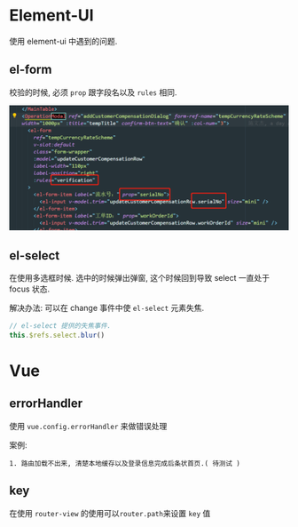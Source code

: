 # Element-UI

使用 element-ui 中遇到的问题.



## el-form

校验的时候, 必须 `prop` 跟字段名以及 `rules` 相同.


![](../images/element-ui-01.png)



## el-select

在使用多选框时候. 选中的时候弹出弹窗, 这个时候回到导致 select 一直处于 focus 状态.

解决办法: 可以在 change 事件中使 `el-select` 元素失焦. 

```js
// el-select 提供的失焦事件.
this.$refs.select.blur()
```



# Vue



## errorHandler
 使用 `vue.config.errorHandler` 来做错误处理

案例:

	1. 路由加载不出来, 清楚本地缓存以及登录信息完成后条状首页.( 待测试 )



## key

 在使用 `router-view` 的使用可以`router.path`来设置 `key` 值


